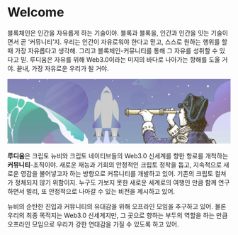 # Welcome

블록체인은 인간을 자유롭게 하는 기술이야. 블록과 블록을, 인간과 인간을 잇는 기술이면서 곧 ‘커뮤니티’지. 우리는 인간이 자유로워야 한다고 믿고, 스스로 원하는 행위를 할 때 가장 자유롭다고 생각해. 그리고 블록체인-커뮤니티를 통해 그 자유를 성취할 수 있다고 믿. 루디움은 자유를 위해 Web3.0이라는 미지의 바다로 나아가는 항해를 도울 거야. 끝내, 가장 자유로운 우리가 될 거야.

![](.gitbook/assets/1111.PNG.png)

**루디움**은 크립토 뉴비와 크립토 네이티브들의 Web3.0 신세계를 향한 항로를 개척하는 **커뮤니티**-조직이야. 새로운 재능과 기회의 안정적인 크립토 정착을 돕고, 지속적으로 새로운 영감을 불어넣고자 하는 방향으로 커뮤니티를 개발하고 있어. 기존의 크립토 컬쳐가 정체되지 않기 위함이지. 누구도 가보지 못한 새로운 세계로의 여행인 만큼 함께 연구하면서 멀리, 또 안정적으로 나아갈 수 있는 비전을 제시하고 있어.

뉴비의 순탄한 진입과 커뮤니티의 유대감을 위해 오프라인 모임을 추구하고 있어. 물론 우리의 최종 목적지는 Web3.0 신세계지만, 그 곳으로 향하는 부두의 역할을 하는 만큼 오프라인 모임으로 우리가 강한 연대감을 가질 수 있도록 하고 있어.
